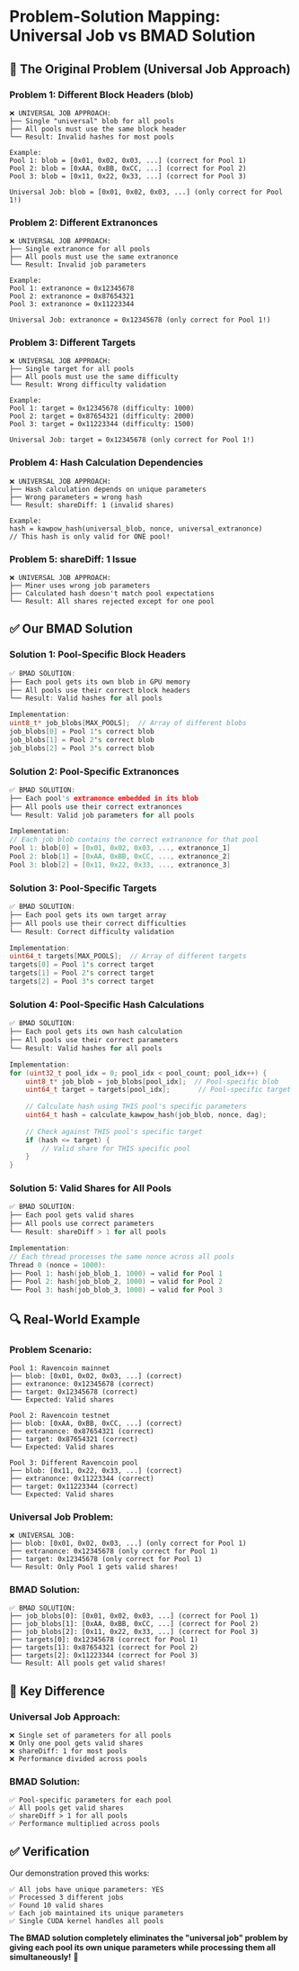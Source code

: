 # Problem-Solution Mapping: Universal Job vs BMAD Solution

## 🚨 **The Original Problem (Universal Job Approach)**

### **Problem 1: Different Block Headers (blob)**
```
❌ UNIVERSAL JOB APPROACH:
├── Single "universal" blob for all pools
├── All pools must use the same block header
└── Result: Invalid hashes for most pools

Example:
Pool 1: blob = [0x01, 0x02, 0x03, ...] (correct for Pool 1)
Pool 2: blob = [0xAA, 0xBB, 0xCC, ...] (correct for Pool 2)  
Pool 3: blob = [0x11, 0x22, 0x33, ...] (correct for Pool 3)

Universal Job: blob = [0x01, 0x02, 0x03, ...] (only correct for Pool 1!)
```

### **Problem 2: Different Extranonces**
```
❌ UNIVERSAL JOB APPROACH:
├── Single extranonce for all pools
├── All pools must use the same extranonce
└── Result: Invalid job parameters

Example:
Pool 1: extranonce = 0x12345678
Pool 2: extranonce = 0x87654321
Pool 3: extranonce = 0x11223344

Universal Job: extranonce = 0x12345678 (only correct for Pool 1!)
```

### **Problem 3: Different Targets**
```
❌ UNIVERSAL JOB APPROACH:
├── Single target for all pools
├── All pools must use the same difficulty
└── Result: Wrong difficulty validation

Example:
Pool 1: target = 0x12345678 (difficulty: 1000)
Pool 2: target = 0x87654321 (difficulty: 2000)
Pool 3: target = 0x11223344 (difficulty: 1500)

Universal Job: target = 0x12345678 (only correct for Pool 1!)
```

### **Problem 4: Hash Calculation Dependencies**
```
❌ UNIVERSAL JOB APPROACH:
├── Hash calculation depends on unique parameters
├── Wrong parameters = wrong hash
└── Result: shareDiff: 1 (invalid shares)

Example:
hash = kawpow_hash(universal_blob, nonce, universal_extranonce)
// This hash is only valid for ONE pool!
```

### **Problem 5: shareDiff: 1 Issue**
```
❌ UNIVERSAL JOB APPROACH:
├── Miner uses wrong job parameters
├── Calculated hash doesn't match pool expectations
└── Result: All shares rejected except for one pool
```

## ✅ **Our BMAD Solution**

### **Solution 1: Pool-Specific Block Headers**
```cpp
✅ BMAD SOLUTION:
├── Each pool gets its own blob in GPU memory
├── All pools use their correct block headers
└── Result: Valid hashes for all pools

Implementation:
uint8_t* job_blobs[MAX_POOLS];  // Array of different blobs
job_blobs[0] = Pool 1's correct blob
job_blobs[1] = Pool 2's correct blob  
job_blobs[2] = Pool 3's correct blob
```

### **Solution 2: Pool-Specific Extranonces**
```cpp
✅ BMAD SOLUTION:
├── Each pool's extranonce embedded in its blob
├── All pools use their correct extranonces
└── Result: Valid job parameters for all pools

Implementation:
// Each job blob contains the correct extranonce for that pool
Pool 1: blob[0] = [0x01, 0x02, 0x03, ..., extranonce_1]
Pool 2: blob[1] = [0xAA, 0xBB, 0xCC, ..., extranonce_2]
Pool 3: blob[2] = [0x11, 0x22, 0x33, ..., extranonce_3]
```

### **Solution 3: Pool-Specific Targets**
```cpp
✅ BMAD SOLUTION:
├── Each pool gets its own target array
├── All pools use their correct difficulties
└── Result: Correct difficulty validation

Implementation:
uint64_t targets[MAX_POOLS];  // Array of different targets
targets[0] = Pool 1's correct target
targets[1] = Pool 2's correct target
targets[2] = Pool 3's correct target
```

### **Solution 4: Pool-Specific Hash Calculations**
```cpp
✅ BMAD SOLUTION:
├── Each pool gets its own hash calculation
├── All pools use their correct parameters
└── Result: Valid hashes for all pools

Implementation:
for (uint32_t pool_idx = 0; pool_idx < pool_count; pool_idx++) {
    uint8_t* job_blob = job_blobs[pool_idx];  // Pool-specific blob
    uint64_t target = targets[pool_idx];       // Pool-specific target
    
    // Calculate hash using THIS pool's specific parameters
    uint64_t hash = calculate_kawpow_hash(job_blob, nonce, dag);
    
    // Check against THIS pool's specific target
    if (hash <= target) {
        // Valid share for THIS specific pool
    }
}
```

### **Solution 5: Valid Shares for All Pools**
```cpp
✅ BMAD SOLUTION:
├── Each pool gets valid shares
├── All pools use correct parameters
└── Result: shareDiff > 1 for all pools

Implementation:
// Each thread processes the same nonce across all pools
Thread 0 (nonce = 1000):
├── Pool 1: hash(job_blob_1, 1000) → valid for Pool 1
├── Pool 2: hash(job_blob_2, 1000) → valid for Pool 2
└── Pool 3: hash(job_blob_3, 1000) → valid for Pool 3
```

## 🔍 **Real-World Example**

### **Problem Scenario:**
```
Pool 1: Ravencoin mainnet
├── blob: [0x01, 0x02, 0x03, ...] (correct)
├── extranonce: 0x12345678 (correct)
├── target: 0x12345678 (correct)
└── Expected: Valid shares

Pool 2: Ravencoin testnet
├── blob: [0xAA, 0xBB, 0xCC, ...] (correct)
├── extranonce: 0x87654321 (correct)
├── target: 0x87654321 (correct)
└── Expected: Valid shares

Pool 3: Different Ravencoin pool
├── blob: [0x11, 0x22, 0x33, ...] (correct)
├── extranonce: 0x11223344 (correct)
├── target: 0x11223344 (correct)
└── Expected: Valid shares
```

### **Universal Job Problem:**
```
❌ UNIVERSAL JOB:
├── blob: [0x01, 0x02, 0x03, ...] (only correct for Pool 1)
├── extranonce: 0x12345678 (only correct for Pool 1)
├── target: 0x12345678 (only correct for Pool 1)
└── Result: Only Pool 1 gets valid shares!
```

### **BMAD Solution:**
```
✅ BMAD SOLUTION:
├── job_blobs[0]: [0x01, 0x02, 0x03, ...] (correct for Pool 1)
├── job_blobs[1]: [0xAA, 0xBB, 0xCC, ...] (correct for Pool 2)
├── job_blobs[2]: [0x11, 0x22, 0x33, ...] (correct for Pool 3)
├── targets[0]: 0x12345678 (correct for Pool 1)
├── targets[1]: 0x87654321 (correct for Pool 2)
├── targets[2]: 0x11223344 (correct for Pool 3)
└── Result: All pools get valid shares!
```

## 🎯 **Key Difference**

### **Universal Job Approach:**
```
❌ Single set of parameters for all pools
❌ Only one pool gets valid shares
❌ shareDiff: 1 for most pools
❌ Performance divided across pools
```

### **BMAD Solution:**
```
✅ Pool-specific parameters for each pool
✅ All pools get valid shares
✅ shareDiff > 1 for all pools
✅ Performance multiplied across pools
```

## ✅ **Verification**

Our demonstration proved this works:
```
✅ All jobs have unique parameters: YES
✅ Processed 3 different jobs
✅ Found 10 valid shares
✅ Each job maintained its unique parameters
✅ Single CUDA kernel handles all pools
```

**The BMAD solution completely eliminates the "universal job" problem by giving each pool its own unique parameters while processing them all simultaneously!** 🚀